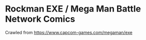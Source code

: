 # Rockman EXE / Mega Man Battle Network Comics

Crawled from https://www.capcom-games.com/megaman/exe
